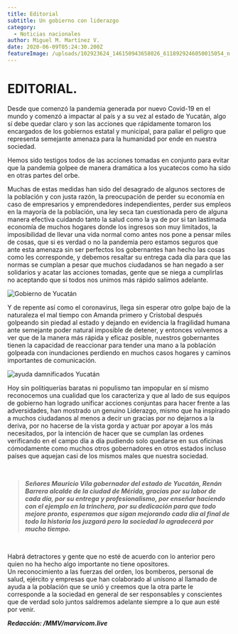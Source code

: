 ```yaml
---
title: Editorial
subtitle: Un gobierno con liderazgo
category:
  - Noticias nacionales
author: Miguel M. Martínez V.
date: 2020-06-09T05:24:30.200Z
featureImage: /uploads/102923624_146150943658026_6118929246050015054_n.png
---
```

# EDITORIAL.

Desde que comenzó la pandemia generada por nuevo Covid-19 en el mundo y comenzó a impactar al país y a su vez al estado de Yucatán, algo sí debe quedar claro y son las acciones que rápidamente tomaron los encargados de los gobiernos estatal y municipal, para paliar el peligro que representa semejante amenaza para la humanidad por ende en nuestra sociedad.

Hemos sido testigos todos de las acciones tomadas en conjunto para evitar que la pandemia golpee de manera dramática a los yucatecos como ha sido en otras partes del orbe.

Muchas de estas medidas han sido del desagrado de algunos sectores de la población y con justa razón, la preocupación de perder su economía en caso de empresarios y emprendedores independientes, perder sus empleos en la mayoría de la población, una ley seca tan cuestionada pero de alguna manera efectiva cuidando tanto la salud como la ya de por si tan lastimada economía de muchos hogares donde los ingresos son muy limitados, la imposibilidad de llevar una vida normal como antes nos pone a pensar miles de cosas, que si es verdad o no la pandemia pero estamos seguros que ante esta amenaza sin ser perfectos los gobernantes han hecho las cosas como les corresponde, y debemos resaltar su entrega cada día para que las normas se cumplan a pesar que muchos ciudadanos se han negado a ser solidarios y acatar las acciones tomadas, gente que se niega a cumplirlas no aceptando que si todos nos unimos más rápido salimos adelante.

![Gobierno de Yucatán](/uploads/103159977_146150463658074_3388920382826323587_n.jpg "Gobierno de Yucatán")

Y de repente así como el coronavirus, llega sin esperar otro golpe bajo de la naturaleza el mal tiempo con Amanda primero y Cristobal después golpeando sin piedad al estado y dejando en evidencia la fragilidad humana ante semejante poder natural imposible de detener, y entonces volvemos a ver que de la manera más rápida y eficaz posible, nuestros gobernantes tienen la capacidad de reaccionar para tender una mano a la población golpeada con inundaciones perdiendo en muchos casos hogares y caminos importantes de comunicación.

![ayuda damnificados Yucatán](/uploads/103694627_146151406991313_7500500813405370775_n.jpg "ayuda damnificados Yucatán")

Hoy sin politiquerías baratas ni populismo tan impopular en sí mismo reconocemos una cualidad que los caracteriza y que al lado de sus equipos de gobierno han logrado unificar acciones conjuntas para hacer frente a las adversidades, han mostrado un genuino Liderazgo, mismo que ha inspirado a muchos ciudadanos al menos a decir un gracias por no dejarnos a la deriva, por no hacerse de la vista gorda y actuar por apoyar a los más necesitados, por la intención de hacer que se cumplan las ordenes verificando en el campo día a día pudiendo solo quedarse en sus oficinas cómodamente como muchos otros gobernadores en otros estados incluso países que aquejan casi de los mismos males que nuestra sociedad.

<br>

> ***Señores Mauricio Vila gobernador del estado de Yucatán, Renán Barrera alcalde de la ciudad de Mérida, gracias por su labor de cada día, por su entrega y profesionalismo, por enseñar haciendo con el ejemplo en la trinchera, por su dedicación para que todo mejore pronto, esperamos que sigan mejorando cada día al final de todo la historia los juzgará pero la sociedad lo agradecerá por mucho tiempo.***

<br>

Habrá detractores y gente que no esté de acuerdo con lo anterior pero quien no ha hecho algo importante no tiene opositores.\
Un reconocimiento a las fuerzas del orden, los bomberos, personal de salud, ejército y empresas que han colaborado al unísono al llamado de ayuda a la población que se unió y creemos que la otra parte le corresponde a la sociedad en general de ser responsables y conscientes que de verdad solo juntos saldremos adelante siempre a lo que aun esté por venir.

***Redacción: /MMV/marvicom.live***